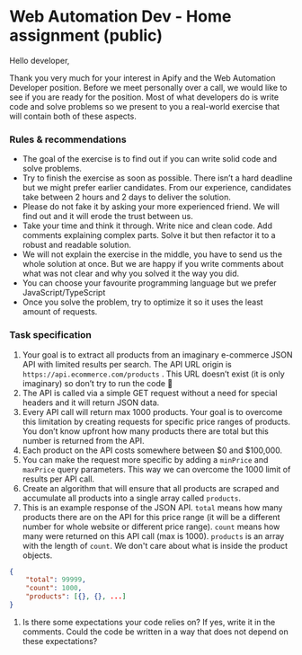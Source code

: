 # Web Automation Dev - Home assignment (public)

Hello developer,

Thank you very much for your interest in Apify and the Web Automation Developer position. Before we meet personally over a call, we would like to see if you are ready for the position. Most of what developers do is write code and solve problems so we present to you a real-world exercise that will contain both of these aspects.

### Rules & recommendations

- The goal of the exercise is to find out if you can write solid code and solve problems.
- Try to finish the exercise as soon as possible. There isn’t a hard deadline but we might prefer earlier candidates. From our experience, candidates take between 2 hours and 2 days to deliver the solution.
- Please do not fake it by asking your more experienced friend. We will find out and it will erode the trust between us.
- Take your time and think it through. Write nice and clean code. Add comments explaining complex parts. Solve it but then refactor it to a robust and readable solution.
- We will not explain the exercise in the middle, you have to send us the whole solution at once. But we are happy if you write comments about what was not clear and why you solved it the way you did.
- You can choose your favourite programming language but we prefer JavaScript/TypeScript
- Once you solve the problem, try to optimize it so it uses the least amount of requests.

### Task specification

1. Your goal is to extract all products from an imaginary e-commerce JSON API with limited results per search. The API URL origin is `https://api.ecommerce.com/products` . This URL doesn’t exist (it is only imaginary) so don’t try to run the code 🙂
2. The API is called via a simple GET request without a need for special headers and it will return JSON data.
3. Every API call will return max 1000 products. Your goal is to overcome this limitation by creating requests for specific price ranges of products. You don’t know upfront how many products there are total but this number is returned from the API.
4. Each product on the API costs somewhere between $0 and $100,000. 
5. You can make the request more specific by adding a `minPrice` and `maxPrice` query parameters. This way we can overcome the 1000 limit of results per API call.
6. Create an algorithm that will ensure that all products are scraped and accumulate all products into a single array called `products`.
7. This is an example response of the JSON API. `total` means how many products there are on the API for this price range (it will be a different number for whole website or different price range). `count` means how many were returned on this API call (max is 1000). `products` is an array with the length of `count`. We don't care about what is inside the product objects.

```json
{
    "total": 99999,
    "count": 1000,
    "products": [{}, {}, ...]
}
```

1. Is there some expectations your code relies on? If yes, write it in the comments. Could the code be written in a way that does not depend on these expectations?

